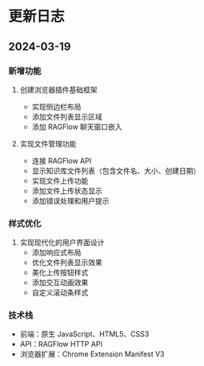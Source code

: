 # 更新日志

## 2024-03-19

### 新增功能
1. 创建浏览器插件基础框架
   - 实现侧边栏布局
   - 添加文件列表显示区域
   - 添加 RAGFlow 聊天窗口嵌入

2. 实现文件管理功能
   - 连接 RAGFlow API
   - 显示知识库文件列表（包含文件名、大小、创建日期）
   - 实现文件上传功能
   - 添加文件上传状态显示
   - 添加错误处理和用户提示

### 样式优化
1. 实现现代化的用户界面设计
   - 添加响应式布局
   - 优化文件列表显示效果
   - 美化上传按钮样式
   - 添加交互动画效果
   - 自定义滚动条样式

### 技术栈
- 前端：原生 JavaScript、HTML5、CSS3
- API：RAGFlow HTTP API
- 浏览器扩展：Chrome Extension Manifest V3 
